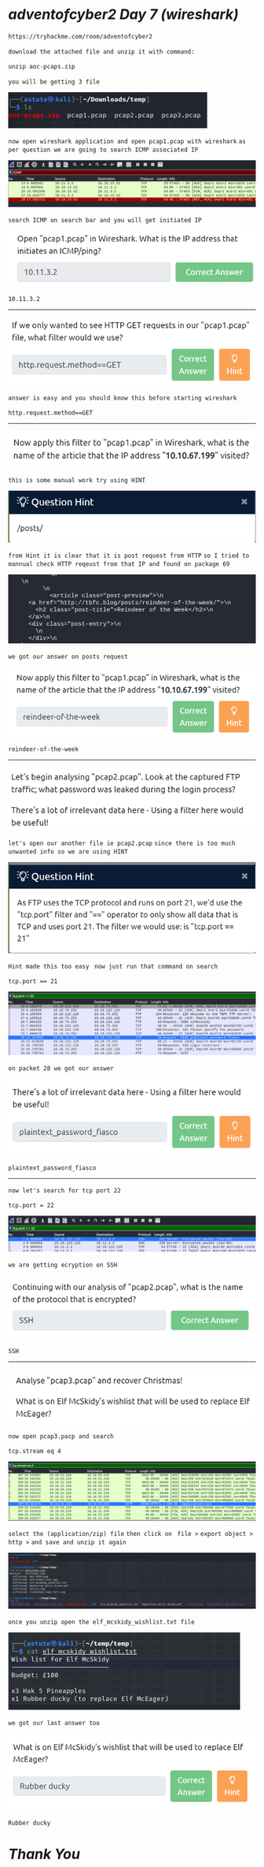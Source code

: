# *_adventofcyber2 Day 7 (wireshark)_*
    https://tryhackme.com/room/adventofcyber2
`download the attached file and unzip it with command:`

    unzip aoc-pcaps.zip     

`you will be getting 3 file `

![img.png](Images/img.png)

`now open wireshark application and open pcap1.pcap with wireshark`
`as per question we are going to search ICMP associated IP`

![img_1.png](Images/img_1.png)

`search ICMP on search bar and you will get initiated IP`

![img_2.png](Images/img_2.png)

    10.11.3.2
------------------------------------------------------

![img_3.png](Images/img_3.png)

`answer is easy and you should know this before starting wireshark`

    http.request.method==GET
-----------------------------------------------
![img_4.png](Images/img_4.png)

`this is some manual work try using HINT`

![img_5.png](Images/img_5.png)

`from Hint it is clear that it is post request from HTTP`
`so I tried to mannual check HTTP reqeust from that IP and found on package 69`

![reindeer.png](Images/reindeer.png)

`we got our answer on posts request`

![img_6.png](Images/img_6.png)

    reindeer-of-the-week

------------------------------------------------------------------
![img_7.png](Images/img_7.png)

`let's open our another file ie pcap2.pcap`
`since there is too much unwanted info so we are using HINT`

![img_8.png](Images/img_8.png)

`Hint made this too easy `
`now just run that command on search`

    tcp.port == 21
![img_9.png](Images/img_9.png)    

`on packet 28 we got our answer`

![img_10.png](Images/img_10.png)

    plaintext_password_fiasco
-------------------------------------------------------

`now let's search for tcp port 22`
    
    tcp.port = 22

![img_11.png](Images/img_11.png)

`we are getting ecryption on SSH`

![img_12.png](Images/img_12.png)

    SSH
-------------------------------------------------

![img_13.png](Images/img_13.png)

`now open pcap3.pacp and search`
    
    tcp.stream eq 4

![img_14.png](Images/img_14.png)

`select the (application/zip) file`
`then click on `
`file >`
`export object >`
`http >`
`and save and unzip it again`

 ![img_15.png](Images/img_15.png)

`once you unzip open the elf_mcskidy_wishlist.txt file`

![img_16.png](Images/img_16.png)

`we got our last answer too`

![img_17.png](Images/img_17.png)

    Rubber ducky 

# **_Thank You_**
